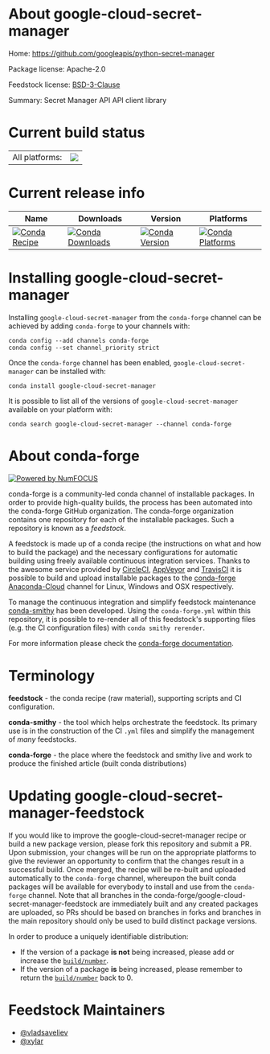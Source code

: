 About google-cloud-secret-manager
=================================

Home: https://github.com/googleapis/python-secret-manager

Package license: Apache-2.0

Feedstock license: [BSD-3-Clause](https://github.com/conda-forge/google-cloud-secret-manager-feedstock/blob/main/LICENSE.txt)

Summary: Secret Manager API API client library

Current build status
====================


<table><tr><td>All platforms:</td>
    <td>
      <a href="https://dev.azure.com/conda-forge/feedstock-builds/_build/latest?definitionId=11697&branchName=main">
        <img src="https://dev.azure.com/conda-forge/feedstock-builds/_apis/build/status/google-cloud-secret-manager-feedstock?branchName=main">
      </a>
    </td>
  </tr>
</table>

Current release info
====================

| Name | Downloads | Version | Platforms |
| --- | --- | --- | --- |
| [![Conda Recipe](https://img.shields.io/badge/recipe-google--cloud--secret--manager-green.svg)](https://anaconda.org/conda-forge/google-cloud-secret-manager) | [![Conda Downloads](https://img.shields.io/conda/dn/conda-forge/google-cloud-secret-manager.svg)](https://anaconda.org/conda-forge/google-cloud-secret-manager) | [![Conda Version](https://img.shields.io/conda/vn/conda-forge/google-cloud-secret-manager.svg)](https://anaconda.org/conda-forge/google-cloud-secret-manager) | [![Conda Platforms](https://img.shields.io/conda/pn/conda-forge/google-cloud-secret-manager.svg)](https://anaconda.org/conda-forge/google-cloud-secret-manager) |

Installing google-cloud-secret-manager
======================================

Installing `google-cloud-secret-manager` from the `conda-forge` channel can be achieved by adding `conda-forge` to your channels with:

```
conda config --add channels conda-forge
conda config --set channel_priority strict
```

Once the `conda-forge` channel has been enabled, `google-cloud-secret-manager` can be installed with:

```
conda install google-cloud-secret-manager
```

It is possible to list all of the versions of `google-cloud-secret-manager` available on your platform with:

```
conda search google-cloud-secret-manager --channel conda-forge
```


About conda-forge
=================

[![Powered by
NumFOCUS](https://img.shields.io/badge/powered%20by-NumFOCUS-orange.svg?style=flat&colorA=E1523D&colorB=007D8A)](https://numfocus.org)

conda-forge is a community-led conda channel of installable packages.
In order to provide high-quality builds, the process has been automated into the
conda-forge GitHub organization. The conda-forge organization contains one repository
for each of the installable packages. Such a repository is known as a *feedstock*.

A feedstock is made up of a conda recipe (the instructions on what and how to build
the package) and the necessary configurations for automatic building using freely
available continuous integration services. Thanks to the awesome service provided by
[CircleCI](https://circleci.com/), [AppVeyor](https://www.appveyor.com/)
and [TravisCI](https://travis-ci.com/) it is possible to build and upload installable
packages to the [conda-forge](https://anaconda.org/conda-forge)
[Anaconda-Cloud](https://anaconda.org/) channel for Linux, Windows and OSX respectively.

To manage the continuous integration and simplify feedstock maintenance
[conda-smithy](https://github.com/conda-forge/conda-smithy) has been developed.
Using the ``conda-forge.yml`` within this repository, it is possible to re-render all of
this feedstock's supporting files (e.g. the CI configuration files) with ``conda smithy rerender``.

For more information please check the [conda-forge documentation](https://conda-forge.org/docs/).

Terminology
===========

**feedstock** - the conda recipe (raw material), supporting scripts and CI configuration.

**conda-smithy** - the tool which helps orchestrate the feedstock.
                   Its primary use is in the construction of the CI ``.yml`` files
                   and simplify the management of *many* feedstocks.

**conda-forge** - the place where the feedstock and smithy live and work to
                  produce the finished article (built conda distributions)


Updating google-cloud-secret-manager-feedstock
==============================================

If you would like to improve the google-cloud-secret-manager recipe or build a new
package version, please fork this repository and submit a PR. Upon submission,
your changes will be run on the appropriate platforms to give the reviewer an
opportunity to confirm that the changes result in a successful build. Once
merged, the recipe will be re-built and uploaded automatically to the
`conda-forge` channel, whereupon the built conda packages will be available for
everybody to install and use from the `conda-forge` channel.
Note that all branches in the conda-forge/google-cloud-secret-manager-feedstock are
immediately built and any created packages are uploaded, so PRs should be based
on branches in forks and branches in the main repository should only be used to
build distinct package versions.

In order to produce a uniquely identifiable distribution:
 * If the version of a package **is not** being increased, please add or increase
   the [``build/number``](https://docs.conda.io/projects/conda-build/en/latest/resources/define-metadata.html#build-number-and-string).
 * If the version of a package **is** being increased, please remember to return
   the [``build/number``](https://docs.conda.io/projects/conda-build/en/latest/resources/define-metadata.html#build-number-and-string)
   back to 0.

Feedstock Maintainers
=====================

* [@vladsaveliev](https://github.com/vladsaveliev/)
* [@xylar](https://github.com/xylar/)

